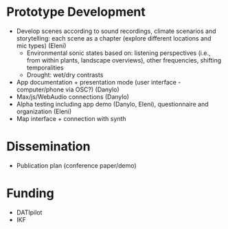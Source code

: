 # Prototype Development

- Develop scenes according to sound recordings, climate scenarios and storytelling: each scene as a chapter (explore different locations and mic types) (Eleni)
  * Environmental sonic states based on: listening perspectives (i.e., from within plants, landscape overviews), other frequencies, shifting temporalities
  * Drought: wet/dry contrasts
- App documentation + presentation mode (user interface - computer/phone via OSC?) (Danylo)
- Max/js/WebAudio connections (Danylo)
- Alpha testing including app demo (Danylo, Eleni), questionnaire and organization (Eleni)
- Map interface + connection with synth

# Dissemination

- Publication plan (conference paper/demo)

# Funding
- DATIpilot
- IKF 

